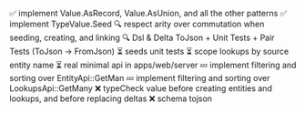 ﻿✅ implement Value.AsRecord, Value.AsUnion, and all the other patterns
✅ implement TypeValue.Seed
🔍 respect arity over commutation when seeding, creating, and linking
🔍 Dsl & Delta ToJson + Unit Tests + Pair Tests (ToJson -> FromJson)
⏳  seeds unit tests
⏳  scope lookups by source entity name
⏳  real minimal api in apps/web/server
💤 implement filtering and sorting over EntityApi::GetMan
💤 implement filtering and sorting over LookupsApi::GetMany
❌ typeCheck value before creating entities and lookups, and before replacing deltas
❌ schema tojson